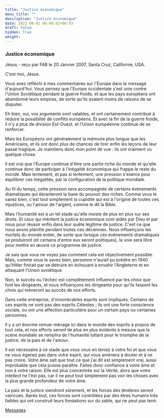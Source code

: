 ```yaml
---
title: "Justice économique"
menu_title: ""
description: "Justice économique"
date: 2022-06-01 06:00:01+00:93
draft: False
hidden: True
weight:
---
```

### Justice économique

Jésus - reçu par FAB le 20 Janvier 2007, Santa Cruz, Californie, USA.

C'est moi, Jésus.

Vous avez réfléchi à mes commentaires sur l'Europe dans le message d'aujourd'hui. Vous pensez que l'Europe occidentale s'est unie contre l'Union Soviétique pendant la guerre froide, et que les pays européens ont abandonné leurs empires, de sorte qu'ils avaient moins de raisons de se disputer.

Eh bien, oui, vos arguments sont valables, et ont certainement contribué à réduire la possibilité de conflits européens. Et avec la fin de la guerre froide, il n'y a plus de division Est-Ouest, et l'Union européenne continue de se renforcer.

Mais les Européens ont généralement la mémoire plus longue que les Américains, et ils ont donc plus de chances de tirer enfin les leçons de leur passé tragique. Je maintiens donc mon point de vue : ils ont vraiment vu quelque chose.

Il est vrai que l'Europe continue d'être une partie riche du monde et qu'elle continue donc de participer à l'inégalité économique qui frappe le reste du monde. Mais lentement, et pas si lentement, une pression s'exerce pour équilibrer ces inégalités, par la configuration de la politique mondiale.

Au fil du temps, cette pression sera accompagnée de certains événements dramatiques qui ébranleront la base du pouvoir des riches. Comme vous le savez bien, c'est tout simplement la cupidité qui est à l'origine de toutes ces injustices, ou l'amour de l'argent, comme le dit la Bible.

Mais l'humanité est à un tel stade qu'elle insiste de plus en plus sur ses droits. Et ceux qui méritent la justice économique sont aidés par Dieu et par nous pour réussir enfin dans leur quête légitime de justice. C'est ce que nous avons planifié pendant toutes ces décennies. Nous influençons les mortels du monde entier, de sorte que lorsque ces événements dramatiques se produiront (et certains d'entre eux seront politiques), la voie sera libre pour mettre en œuvre ce programme de justice.

Je sais que vous ne voyez pas comment cela est objectivement possible. Mais, comme vous le savez bien, personne n'aurait pu prédire en 1940 qu'Hitler finirait par se détruire en échouant à envahir l'Angleterre et en attaquant l'Union soviétique.

Non, le succès ou l'échec est complètement influencé par les choix que font les dirigeants, et nous influençons les dirigeants pour qu'ils fassent les choix qui mèneront au succès de nos efforts.

Dans cette entreprise, d'innombrables esprits sont impliqués. Certains de ces esprits ne sont pas des esprits Célestes ; ils ont une forte conscience sociale, ou ont une affection particulière pour un certain pays ou certaines personnes.

Il y a un énorme remue-ménage ici dans le monde des esprits à propos de tout cela, et nos efforts seront de plus en plus évidents à mesure que la scène mondiale se remplira de l'humanité luttant pour le triomphe de la justice, de la paix et de l'amour.

Il est nécessaire à ce stade que vous vous en teniez à votre foi et que vous ne vous égariez pas dans votre esprit, qui vous amènera à douter et à ne pas croire. Votre âme sait que tout ce que j'ai dit est simplement vrai, aussi improbable que cela puisse paraître. Faites donc confiance à votre âme et non à votre raison. Elle est plus concentrée sur la Vérité, alors que votre intellect ne l'est pas, car il ne peut tout simplement pas voir les choses avec la plus grande profondeur de votre âme.

La paix et la justice viendront sûrement, et les forces des ténèbres seront vaincues. Après tout, ces forces sont contrôlées par des êtres humains très faibles qui ont construit leurs fondations sur du sable, qui ne peut pas tenir.

[Messages](/fr-contemporary-messages/fr-contemporary-messages-by-date-order/fr-contemporary-messages-2007)
